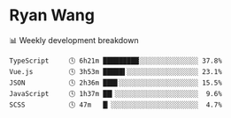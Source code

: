 # Ryan Wang

 <!-- waka-box start -->
📊 Weekly development breakdown
```text
TypeScript     🕓 6h21m █████████░░░░░░░░░░░░░░░ 37.8%
Vue.js         🕓 3h53m █████▌░░░░░░░░░░░░░░░░░░ 23.1%
JSON           🕓 2h36m ███▋░░░░░░░░░░░░░░░░░░░░ 15.5%
JavaScript     🕓 1h37m ██▎░░░░░░░░░░░░░░░░░░░░░  9.6%
SCSS           🕓 47m   █▏░░░░░░░░░░░░░░░░░░░░░░  4.7%
```
<!-- Powered by https://github.com/YouEclipse/waka-box-go . -->
<!-- waka-box end -->